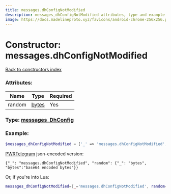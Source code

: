 ```yaml
---
title: messages.dhConfigNotModified
description: messages_dhConfigNotModified attributes, type and example
image: https://docs.madelineproto.xyz/favicons/android-chrome-256x256.png
---
```

# Constructor: messages.dhConfigNotModified  
[Back to constructors index](index.md)



### Attributes:

| Name     |    Type       | Required |
|----------|---------------|----------|
|random|[bytes](../types/bytes.md) | Yes|



### Type: [messages\_DhConfig](../types/messages_DhConfig.md)


### Example:

```php
$messages_dhConfigNotModified = ['_' => 'messages.dhConfigNotModified', 'random' => 'bytes'];
```  

[PWRTelegram](https://pwrtelegram.xyz) json-encoded version:

```
{"_": "messages.dhConfigNotModified", "random": {"_": "bytes", "bytes":"base64 encoded bytes"}}
```


Or, if you're into Lua:

```lua
messages_dhConfigNotModified={_='messages.dhConfigNotModified', random='bytes'}

```



